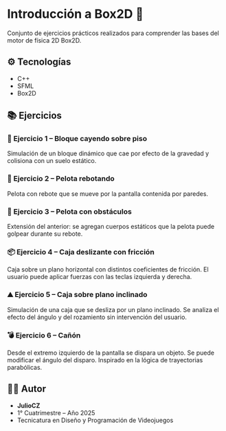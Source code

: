 # Introducción a Box2D 🧱

Conjunto de ejercicios prácticos realizados para comprender las bases del motor de física 2D Box2D.

## ⚙️ Tecnologías

- C++
- SFML
- Box2D

## 📚 Ejercicios

### 🧩 Ejercicio 1 – Bloque cayendo sobre piso

Simulación de un bloque dinámico que cae por efecto de la gravedad y colisiona con un suelo estático.

### 🏀 Ejercicio 2 – Pelota rebotando

Pelota con rebote que se mueve por la pantalla contenida por paredes.

### 🧱 Ejercicio 3 – Pelota con obstáculos

Extensión del anterior: se agregan cuerpos estáticos que la pelota puede golpear durante su rebote.

### 📦 Ejercicio 4 – Caja deslizante con fricción

Caja sobre un plano horizontal con distintos coeficientes de fricción. El usuario puede aplicar fuerzas con las teclas izquierda y derecha.

### ⛰️ Ejercicio 5 – Caja sobre plano inclinado

Simulación de una caja que se desliza por un plano inclinado. Se analiza el efecto del ángulo y del rozamiento sin intervención del usuario.

### 💣 Ejercicio 6 – Cañón

Desde el extremo izquierdo de la pantalla se dispara un objeto. Se puede modificar el ángulo del disparo. Inspirado en la lógica de trayectorias parabólicas.

## 👨‍💻 Autor
- **JulioCZ**  
- 1° Cuatrimestre – Año 2025
- Tecnicatura en Diseño y Programación de Videojuegos
